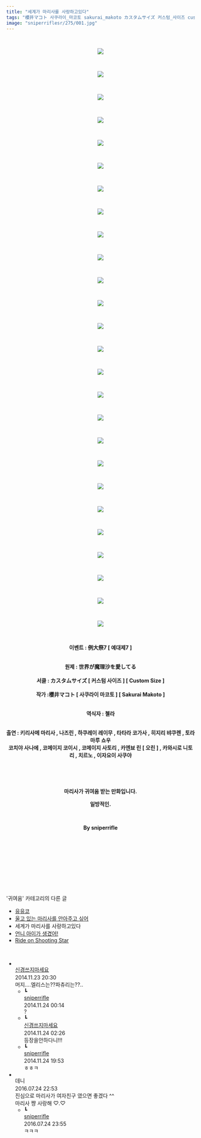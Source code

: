 ```yaml
---
title: "세계가 마리사를 사랑하고있다"
tags: "櫻井マコト 사쿠라이_마코토 sakurai_makoto カスタムサイズ 커스텀_사이즈 custom_size 櫻井マコト 캐릭터_키리사메_마리사 캐릭터_나즈린 캐릭터_하쿠레이_레이무 캐릭터_타타라_코가사 캐릭터_히지리_뱌쿠렌 캐릭터_토라마루_쇼우 캐릭터_코치야_사나에 캐릭터_코메이지_코이시 캐릭터_코메이지_사토리 캐릭터_카엔뵤_린 캐릭터_오린 캐릭터_카와시로_니토리 캐릭터_치르노 캐릭터_이자요이_사쿠야 이벤트_例大祭7 이벤트_예대제7 귀여움"
image: "sniperriflesr/275/001.jpg"
---
```

<div class="article">
<p style="TEXT-ALIGN: center"> </p>
<p style="TEXT-ALIGN: center"><img src="{{ site.nasurl }}/sniperriflesr/275/001.jpg"/></p>
<p style="TEXT-ALIGN: center"> </p>
<p style="TEXT-ALIGN: center"><img src="{{ site.nasurl }}/sniperriflesr/275/002.jpg"/></p>
<p style="TEXT-ALIGN: center"> </p>
<p style="TEXT-ALIGN: center"><img src="{{ site.nasurl }}/sniperriflesr/275/003.jpg"/></p>
<p style="TEXT-ALIGN: center"> </p>
<p style="TEXT-ALIGN: center"><img src="{{ site.nasurl }}/sniperriflesr/275/004.jpg"/></p>
<p style="TEXT-ALIGN: center"> </p>
<p style="TEXT-ALIGN: center"><img src="{{ site.nasurl }}/sniperriflesr/275/005.jpg"/></p>
<p style="TEXT-ALIGN: center"> </p>
<p style="TEXT-ALIGN: center"><img src="{{ site.nasurl }}/sniperriflesr/275/006.jpg"/></p>
<p style="TEXT-ALIGN: center"> </p>
<p style="TEXT-ALIGN: center"><img src="{{ site.nasurl }}/sniperriflesr/275/007.jpg"/></p>
<p style="TEXT-ALIGN: center"> </p>
<p style="TEXT-ALIGN: center"><img src="{{ site.nasurl }}/sniperriflesr/275/008.jpg"/></p>
<p style="TEXT-ALIGN: center"> </p>
<p style="TEXT-ALIGN: center"><img src="{{ site.nasurl }}/sniperriflesr/275/009.jpg"/></p>
<p style="TEXT-ALIGN: center"> </p>
<p style="TEXT-ALIGN: center"><img src="{{ site.nasurl }}/sniperriflesr/275/010.jpg"/></p>
<p style="TEXT-ALIGN: center"> </p>
<p style="TEXT-ALIGN: center"><img src="{{ site.nasurl }}/sniperriflesr/275/011.jpg"/></p>
<p style="TEXT-ALIGN: center"> </p>
<p style="TEXT-ALIGN: center"><img src="{{ site.nasurl }}/sniperriflesr/275/012.jpg"/></p>
<p style="TEXT-ALIGN: center"> </p>
<p style="TEXT-ALIGN: center"><img src="{{ site.nasurl }}/sniperriflesr/275/013.jpg"/></p>
<p style="TEXT-ALIGN: center"> </p>
<p style="TEXT-ALIGN: center"><img src="{{ site.nasurl }}/sniperriflesr/275/014.jpg"/></p>
<p style="TEXT-ALIGN: center"> </p>
<p style="TEXT-ALIGN: center"><img src="{{ site.nasurl }}/sniperriflesr/275/015.jpg"/></p>
<p style="TEXT-ALIGN: center"> </p>
<p style="TEXT-ALIGN: center"><img src="{{ site.nasurl }}/sniperriflesr/275/016.jpg"/></p>
<p style="TEXT-ALIGN: center"> </p>
<p style="TEXT-ALIGN: center"><img src="{{ site.nasurl }}/sniperriflesr/275/017.jpg"/></p>
<p style="TEXT-ALIGN: center"> </p>
<p style="TEXT-ALIGN: center"><img src="{{ site.nasurl }}/sniperriflesr/275/018.jpg"/></p>
<p style="TEXT-ALIGN: center"> </p>
<p style="TEXT-ALIGN: center"><img src="{{ site.nasurl }}/sniperriflesr/275/019.jpg"/></p>
<p style="TEXT-ALIGN: center"> </p>
<p style="TEXT-ALIGN: center"><img src="{{ site.nasurl }}/sniperriflesr/275/020.jpg"/></p>
<p style="TEXT-ALIGN: center"> </p>
<p style="TEXT-ALIGN: center"><img src="{{ site.nasurl }}/sniperriflesr/275/021.jpg"/></p>
<p style="TEXT-ALIGN: center"> </p>
<p style="TEXT-ALIGN: center"><img src="{{ site.nasurl }}/sniperriflesr/275/022.jpg"/></p>
<p style="TEXT-ALIGN: center"> </p>
<p style="TEXT-ALIGN: center"><img src="{{ site.nasurl }}/sniperriflesr/275/023.jpg"/></p>
<p style="TEXT-ALIGN: center"> </p>
<p style="TEXT-ALIGN: center"><img src="{{ site.nasurl }}/sniperriflesr/275/024.jpg"/></p>
<p style="TEXT-ALIGN: center"> </p>
<p style="TEXT-ALIGN: center"><img src="{{ site.nasurl }}/sniperriflesr/275/025.jpg"/></p>
<p style="TEXT-ALIGN: center"> </p>
<p style="TEXT-ALIGN: center"><img src="{{ site.nasurl }}/sniperriflesr/275/026.jpg"/></p>
<p style="TEXT-ALIGN: center"> </p>
<p style="TEXT-ALIGN: center"><strong>이벤트 : 例大祭7 [ 예대제7 ]</strong></p>
<p style="TEXT-ALIGN: center"><br/><strong>원제 : 世界が魔理沙を愛してる<br/><br/>서클 : カスタムサイズ [ 커스텀 사이즈 ] [ Custom Size ]<br/><br/>작가 :櫻井マコト [ 사쿠라이 마코토 ] [ Sakurai Makoto ]</strong></p>
<p style="TEXT-ALIGN: center"><br/><strong>역식자 : 첼라</strong></p>
<p style="TEXT-ALIGN: center"><br/><strong>출연 : 키리사메 마리사 , 나즈린 , 하쿠레이 레이무 , 타타라 코가사 , 히지리 뱌쿠렌 , 토라마루 쇼우<br/></strong><strong>코치야 사나에 , 코메이지 코이시 , 코메이지 사토리 , 카엔뵤 린 [ 오린 ] , 카와시로 니토리 , 치르노 , 이자요이 사쿠야</strong></p>
<p style="TEXT-ALIGN: center"> </p>
<p style="TEXT-ALIGN: center"> </p>
<p style="TEXT-ALIGN: center"><strong>마리사가 귀여움 받는 만화입니다.</strong></p>
<p style="TEXT-ALIGN: center"><strong>일방적인.</strong></p>
<p style="TEXT-ALIGN: center"> </p>
<p style="TEXT-ALIGN: center"><strong>By sniperrifle</strong></p>
<p style="TEXT-ALIGN: center"> </p>
<p style="TEXT-ALIGN: center"> </p>
<p style="TEXT-ALIGN: center"> </p>
<p style="TEXT-ALIGN: center"> </p>
</div><br/>
<div class="another">
<p>'귀여움' 카테고리의 다른 글</p>
<ul>
<li><a href="/2014-11-25-sniperriflesr_278">유유코</a></li>
<li><a href="/2014-11-23-sniperriflesr_276">울고 있는 마리사를 안아주고 싶어</a></li>
<li>세계가 마리사를 사랑하고있다</li>
<li><a href="/2014-11-13-sniperriflesr_266">언니 아이가 생겼어!</a></li>
<li><a href="/2014-11-11-sniperriflesr_263">Ride on Shooting Star</a></li>
</ul>
</div><br/>
<div class="comment" id="commentListBlock_275" style="display:block"><ul><li class="firstCmt"><div class="opinionListMenu">
<div class="icon"><img alt="" class="myicon" src="http://i1.daumcdn.net/pimg/blog/p_img/mycon/basic_2.gif"/></div>
<div class="fl">
<a class="bold" href="http://blog.daum.net/ghcjf1001" target="_blank">신경쓰지마세요 </a>
<div style="width: 1px; height: 1px; overflow: hidden; visibility: hidden; border:1px solid red">
<span id="uname408" style="display:none;">신경쓰지마세요</span>
<span id="pwd408" style="display:none;"></span>
<span id="emailblog408" name="http://blog.daum.net/ghcjf1001" style="display:none;"></span>
<span id="open408" style="display:none">Y</span>
</div>
</div>
<div class="sDateTime">2014.11.23 20:30</div>
</div>
<div class="cont" id="Text408">머지....엘리스는??파츄리는??..</div>
<div class="contReArea" id="inWrite408" style="display:none;"></div>
<ul><li class="secondCmt"><div class="opinionListMenuRe" id="parent_408">
<div class="reIcon">┗</div>
<div class="icon"><img alt="" class="myicon" src="http://cfile217.uf.daum.net/M21x21/23254B425446251B1045FF"/></div>
<div class="fl">
<a class="bold" href="http://blog.daum.net/sniperriflesr" target="_blank">sniperrifle </a>
<div style="width: 1px; height: 1px; overflow: hidden; visibility: hidden; border:1px solid red">
<span id="uname411" style="display:none;">sniperrifle</span>
<span id="pwd411" style="display:none;"></span>
<span id="emailblog411" name="http://blog.daum.net/sniperriflesr" style="display:none;"></span>
<span id="open411" style="display:none">Y</span>
</div>
</div>
<div class="sDateTime">2014.11.24 00:14</div>
</div>
<div class="contRe" id="Text411">?</div>
<div class="contReReArea" id="inWrite411" style="display:none;"></div>
</li><li class="secondCmt"><div class="opinionListMenuRe" id="parent_408">
<div class="reIcon">┗</div>
<div class="icon"><img alt="" class="myicon" src="http://i1.daumcdn.net/pimg/blog/p_img/mycon/basic_2.gif"/></div>
<div class="fl">
<a class="bold" href="http://blog.daum.net/ghcjf1001" target="_blank">신경쓰지마세요 </a>
<div style="width: 1px; height: 1px; overflow: hidden; visibility: hidden; border:1px solid red">
<span id="uname412" style="display:none;">신경쓰지마세요</span>
<span id="pwd412" style="display:none;"></span>
<span id="emailblog412" name="http://blog.daum.net/ghcjf1001" style="display:none;"></span>
<span id="open412" style="display:none">Y</span>
</div>
</div>
<div class="sDateTime">2014.11.24 02:26</div>
</div>
<div class="contRe" id="Text412">등장을안하다니!!!</div>
<div class="contReReArea" id="inWrite412" style="display:none;"></div>
</li><li class="secondCmt"><div class="opinionListMenuRe" id="parent_408">
<div class="reIcon">┗</div>
<div class="icon"><img alt="" class="myicon" src="http://cfile217.uf.daum.net/M21x21/23254B425446251B1045FF"/></div>
<div class="fl">
<a class="bold" href="http://blog.daum.net/sniperriflesr" target="_blank">sniperrifle </a>
<div style="width: 1px; height: 1px; overflow: hidden; visibility: hidden; border:1px solid red">
<span id="uname415" style="display:none;">sniperrifle</span>
<span id="pwd415" style="display:none;"></span>
<span id="emailblog415" name="http://blog.daum.net/sniperriflesr" style="display:none;"></span>
<span id="open415" style="display:none">Y</span>
</div>
</div>
<div class="sDateTime">2014.11.24 19:53</div>
</div>
<div class="contRe" id="Text415">ㅎㅎㅋ</div>
<div class="contReReArea" id="inWrite415" style="display:none;"></div>
<div class="cCont_line"></div>
</li></ul></li><li class="firstCmt"><div class="opinionListMenu">
<div class="icon"><img alt="" class="myicon" src="http://i1.daumcdn.net/pimg/blog/p_img/mycon/basic_2.gif"/></div>
<div class="fl">
<span class="bold">데니</span>
<div style="width: 1px; height: 1px; overflow: hidden; visibility: hidden; border:1px solid red">
<span id="uname8418" style="display:none;">데니</span>
<span id="pwd8418" style="display:none;"></span>
<span id="emailblog8418" name="" style="display:none;"></span>
<span id="open8418" style="display:none">Y</span>
</div>
</div>
<div class="sDateTime">2016.07.24 22:53</div>
</div>
<div class="cont" id="Text8418">진심으로 마리사가 여자친구 였으면 좋겠다 ^^<br/>마리사 쨩 사랑해 ♡.♡</div>
<div class="contReArea" id="inWrite8418" style="display:none;"></div>
<ul><li class="secondCmt"><div class="opinionListMenuRe" id="parent_8418">
<div class="reIcon">┗</div>
<div class="icon"><img alt="" class="myicon" src="http://cfile217.uf.daum.net/M21x21/23254B425446251B1045FF"/></div>
<div class="fl">
<a class="bold" href="http://blog.daum.net/sniperriflesr" target="_blank">sniperrifle </a>
<div style="width: 1px; height: 1px; overflow: hidden; visibility: hidden; border:1px solid red">
<span id="uname8428" style="display:none;">sniperrifle</span>
<span id="pwd8428" style="display:none;"></span>
<span id="emailblog8428" name="http://blog.daum.net/sniperriflesr" style="display:none;"></span>
<span id="open8428" style="display:none">Y</span>
</div>
</div>
<div class="sDateTime">2016.07.24 23:55</div>
</div>
<div class="contRe" id="Text8428">ㅋㅋㅋ</div>
<div class="contReReArea" id="inWrite8428" style="display:none;"></div>
</li></ul></li></ul>
</div><br/>

<br/>
<p id="refer"></p>
<br/>

